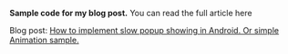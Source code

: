 **Sample code for my blog post.**
You can read the full article here

Blog post: [How to implement slow popup showing in Android. Or simple Animation sample.](http://www.hrupin.com/2011/10/how-to-implement-slow-popup-showing-in-android-or-simple-animation-sample)
